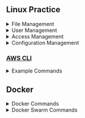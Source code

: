 

## Linux Practice
<details>
<summary>File Management</summary>
    <br/>
    
```bash
ls
ls -ltr
ll
cat README.txt 
more README.txt 
tail -f README.txt
tail -100f README.txt
tail -10f README.txt
mkdir helloworld
cd helloworld
touch README.md
touch sample.txt
vi sample.txt
```

find - find a file which name sample.txt

```bash
find ./ -name sample.txt
```
Compress old files

```bash
# Compress the files that were genereated before 01-March-2023
touch -t 202303010000 /tmp/2023-Mar-01-0000
find /var/log/nginx -type f ! -newer /tmp/2023-Mar-01-0000 | xargs gzip
```
Delete old files

```bash
# Remove files that were genereated before 01-Jan-2023
touch -t 202301010000 /tmp/2023-Jan-01-0000
find /var/log/nginx -type f ! -newer /tmp/2023-Jan-01-0000 | xargs rm
```
Move old files to another directory
```bash
find /var/log/nginx/ -mtime +7 -name "*.log" -exec mv "{}" /var/log/nginx_backup/ \;',
```
Compress old files
```bash
find /var/log/nginx/ -mtime +7 -name "*.log" -exec gzip "{}" \;',
```
Delete old files
```bash
find /var/log/nginx/ -mtime +7 -name "*.log" -exec rm "{}" \;',
```


</details>

<details>
<summary>User Management</summary>
    <br/> 
    
</details>

<details>
<summary>Access Management</summary>
     <br/>
</details>

<details>
<summary>Configuration Management</summary>
 <br/>
</details>

### [AWS CLI](https://docs.aws.amazon.com/cli/latest/userguide/cli-chap-welcome.html) 


<details>
<summary>Example Commands</summary>
    <br/> 
    
Export AWS credentials in Terminal
```bash
export AWS_ACCESS_KEY_ID=AKIAIOSFODNN7EXAMPLE
export AWS_SECRET_ACCESS_KEY=wJalrXUtnFEMI/K7MDENG/bPxRfiCYEXAMPLEKEY
export AWS_DEFAULT_REGION=us-east-1
```

Describe EC2 Instances
```bash
aws ec2 describe-instances
```
List S3 Buckets
```bash
aws s3 ls
```
Create an S3 Bucket

```bash
aws s3api create-bucket --bucket test-bucket-948489282 --region us-east-1
```
Delete an S3 Bucket
```bash
aws s3api delete-bucket --bucket test-bucket-948489282 --region us-east-1
```
Create an EC2 Instance
```bash
aws ec2 run-instances --image-id ami-007855ac798b5175e --count 1 --instance-type t2.micro --key-name test-ec2 
```
Delete an EC2 Instance
```bash
aws ec2 terminate-instances --instance-ids i-394jd83kdujd83jdh7
```
</details>

## Docker

<details>
<summary>Docker Commands</summary>
 <br/>
 
```bash
docker images
docker pull nginx
docker images
docker run --name docker-nginx -p 80:80 nginx
docker run --name docker-nginx -p 80:80 -d nginx
docker ps -a 
docker rm 15748c592407 22f7a8be6d72 7a31e0f8f07a 9cefe4632514
docker run --name docker-nginx -p 80:80 -d nginx
docker ps -a
docker run --name test-nginx -p 8000:80 -d nginx
docker run --name dev-nginx -p 8001:80 -d nginx
docker run --name prod-nginx -p 8005:80 -d nginx
docker exec -it test-nginx /bin/bash
docker images 
docker ps 
docker ps -a
docker stop docker-nginx test-nginx dev-nginx myapp mydevapp
docker stop prod-nginx
docker rm mydevapp myapp prod-nginx dev-nginx test-nginx docker-nginx
docker images
docker rmi 806f89a70ff8 263083118061 080ed0ed8312 e499797894d5
docker run hello-world
```
</details>
<details>
<summary>Docker Swarm Commands</summary>
<br/>
</details>


